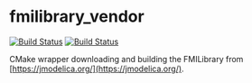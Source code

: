 # fmilibrary_vendor

[![Build Status](http://build.ros2.org/job/Dbin_uB64__fmilibrary_vendor__ubuntu_bionic_amd64__binary/badge/icon)](http://build.ros2.org/job/Dbin_uB64__fmilibrary_vendor__ubuntu_bionic_amd64__binary/)
[![Build Status](http://build.ros2.org/job/Dbin_ubv8_uBv8__fmilibrary_vendor__ubuntu_bionic_arm64__binary/badge/icon)](http://build.ros2.org/job/Dbin_ubv8_uBv8__fmilibrary_vendor__ubuntu_bionic_arm64__binary/)

CMake wrapper downloading and building the FMILibrary from [https://jmodelica.org/](https://jmodelica.org/).